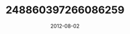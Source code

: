 ---
title: "248860397266086259"
image: "2012-08-02 15.48.12 248860397266086259_46248401"
date: "2012-08-02"
type: "photo"
---